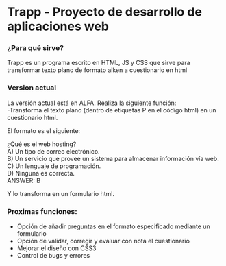 # Trapp - Proyecto de desarrollo de aplicaciones web

  
 <h3>¿Para qué sirve?</h3>
Trapp es un programa escrito en HTML, JS y CSS que sirve para transformar texto plano de formato aiken a cuestionario en html
  
<h3>Version actual</h3>
La versión actual está en ALFA. Realiza la siguiente función:</br>
-Transforma el texto plano (dentro de etiquetas P en el código html) en un cuestionario html.
 
 El formato es el siguiente:

¿Qué es el web hosting?</br>
A) Un tipo de correo electrónico.</br>
B) Un servicio que provee un sistema para almacenar información vía web.</br>
C) Un lenguaje de programación.</br>
D) Ninguna es correcta.</br>
ANSWER: B
 
 
Y lo transforma en un formulario html.
 
 
<h3>Proximas funciones:</h3>
 
<ul>
<li>Opción de añadir preguntas en el formato especificado mediante un formulario</li>
<li>Opción de validar, corregir y evaluar con nota el cuestionario</li>
<li>Mejorar el diseño con CSS3</li>
<li>Control de bugs y errores</li>
</ul>
